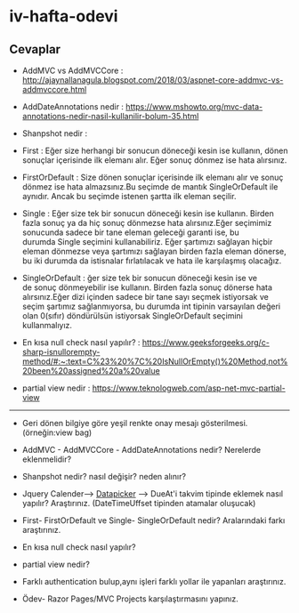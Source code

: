 # iv-hafta-odevi

## Cevaplar

- AddMVC vs AddMVCCore : http://ajaynallanagula.blogspot.com/2018/03/aspnet-core-addmvc-vs-addmvccore.html
- AddDateAnnotations nedir : https://www.mshowto.org/mvc-data-annotations-nedir-nasil-kullanilir-bolum-35.html
- Shanpshot nedir :

- First : Eğer size herhangi bir sonucun döneceği kesin ise kullanın, dönen sonuçlar içerisinde ilk elemanı alır. Eğer sonuç dönmez ise hata alırsınız.

- FirstOrDefault : Size dönen sonuçlar içerisinde ilk elemanı alır ve sonuç dönmez ise hata almazsınız.Bu seçimde de mantık SingleOrDefault ile aynıdır. Ancak bu seçimde istenen şartta ilk eleman seçilir.

- Single : Eğer size tek bir sonucun döneceği kesin ise kullanın. Birden fazla sonuç ya da hiç sonuç dönmezse hata alırsınız.Eğer seçimimiz sonucunda sadece bir tane eleman geleceği garanti ise, bu durumda Single seçimini kullanabiliriz. Eğer şartımızı sağlayan hiçbir eleman dönmezse veya şartımızı sağlayan birden fazla eleman dönerse, bu iki durumda da istisnalar fırlatılacak ve hata ile karşılaşmış olacağız.

- SingleOrDefault : ğer size tek bir sonucun döneceği kesin ise ve de sonuç dönmeyebilir ise kullanın. Birden fazla sonuç dönerse hata alırsınız.Eğer dizi içinden sadece bir tane sayı seçmek istiyorsak ve seçim şartımız sağlanmıyorsa, bu durumda int tipinin varsayılan değeri olan 0(sıfır) döndürülsün istiyorsak SingleOrDefault seçimini kullanmalıyız.

- En kısa null check nasıl yapılır? : https://www.geeksforgeeks.org/c-sharp-isnullorempty-method/#:~:text=C%23%20%7C%20IsNullOrEmpty()%20Method,not%20been%20assigned%20a%20value

- partial view nedir : https://www.teknologweb.com/asp-net-mvc-partial-view

- - -

*  Geri dönen bilgiye göre yeşil renkte onay mesajı gösterilmesi. (örneğin:view bag)

*  AddMVC - AddMVCCore - AddDateAnnotations nedir? Nerelerde eklenmelidir?

 * Shanpshot nedir? nasıl değişir? neden alınır?

*  Jquery Calender--> [Datapicker](https://jqueryui.com/datepicker/) --> DueAt'i takvim tipinde eklemek nasıl yapılır? Araştırınız. (DateTimeUffset tipinden atamalar oluşucak)

*  First- FirstOrDefault ve Single- SingleOrDefault nedir? Aralarındaki farkı araştırınız.

*  En kısa null check nasıl yapılır?

* partial view nedir?

* Farklı authentication bulup,aynı işleri farklı yollar ile yapanları araştırınız.

* Ödev- Razor Pages/MVC Projects karşılaştırmasını yapınız.

